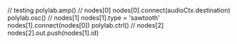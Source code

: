 // testing
polylab.amp() // nodes[0]
nodes[0].connect(audioCtx.destination)
polylab.osc() // nodes[1]
nodes[1].type = 'sawtooth'
nodes[1].connect(nodes[0])
polylab.ctrl() // nodes[2]
nodes[2].out.push(nodes[1].id)

